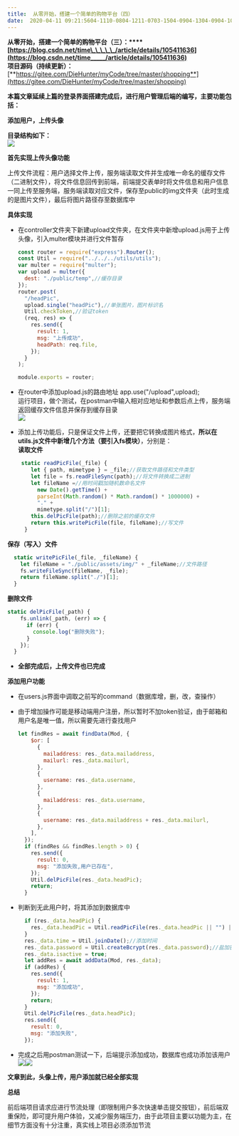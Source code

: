 ```yaml
---
title:  从零开始，搭建一个简单的购物平台（四） 
date:  2020-04-11 09:21:5604-1110-0804-1211-0703-1504-0904-1304-0904-1010-0804-1410-0804-1310-0810-1710-0810-08 
---
```

**从零开始，搭建一个简单的购物平台（三）：****[https://blog.csdn.net/time\_\_\_\_\_/article/details/105411636](https://blog.csdn.net/time_____/article/details/105411636)**  
**项目源码（持续更新）：**[**https://gitee.com/DieHunter/myCode/tree/master/shopping**](https://gitee.com/DieHunter/myCode/tree/master/shopping)

**本篇文章延续上篇的登录界面搭建完成后，进行用户管理后端的编写，主要功能包括：**

**添加用户，上传头像**

**目录结构如下：**  
![](https://img-blog.csdnimg.cn/20200409170131809.png)

**首先实现上传头像功能**

上传文件流程：用户选择文件上传，服务端读取文件并生成唯一命名的缓存文件（二进制文件），将文件信息回传到前端，前端提交表单时将文件信息和用户信息一同上传至服务端，服务端读取对应文件，保存至public的img文件夹（此时生成的是图片文件），最后将图片路径存至数据库中

**具体实现**

* 在controller文件夹下新建upload文件夹，在文件夹中新增upload.js用于上传头像，引入multer模块并进行文件暂存
  ```javascript
  const router = require("express").Router();
  const Util = require("../../../utils/utils");
  var multer = require("multer");
  var upload = multer({
    dest: "./public/temp",//缓存目录
  });
  router.post(
    "/headPic",
    upload.single("headPic"),//单张图片，图片标识名
    Util.checkToken,//验证token
    (req, res) => {
      res.send({
        result: 1,
        msg: "上传成功",
        headPath: req.file,
      });
    }
  );

  module.exports = router;
  ```
* 在router中添加upload.js的路由地址 app.use("/upload",upload);  
  运行项目，做个测试，在postman中输入相对应地址和参数后点上传，服务端返回缓存文件信息并保存到缓存目录  
![](https://img-blog.csdnimg.cn/20200409204528165.gif)
* 添加上传功能后，只是保证文件上传，还要把它转换成图片格式，**所以在utils.js文件中新增几个方法（要引入fs模块）**，分别是：  
**读取文件**

  ```javascript
   static readPicFile(_file) {
      let { path, mimetype } = _file;//获取文件路径和文件类型
      let file = fs.readFileSync(path);//将文件转换成二进制
      let fileName =//用时间戳加随机数命名文件
        new Date().getTime() +
        parseInt(Math.random() * Math.random() * 1000000) +
        "." +
        mimetype.split("/")[1];
      this.delPicFile(path);//删除之前的缓存文件
      return this.writePicFile(file, fileName);//写文件
    }
  ```
**保存（写入）文件**

  ```javascript
    static writePicFile(_file, _fileName) {
      let fileName = "./public/assets/img/" + _fileName;//文件路径
      fs.writeFileSync(fileName, _file);
      return fileName.split("./")[1];
    }
  ```
**删除文件**

  ```javascript
  static delPicFile(_path) {
      fs.unlink(_path, (err) => {
        if (err) {
          console.log("删除失败");
        }
      });
    }
  ```
* **全部完成后，上传文件也已完成**

**添加用户功能**

* 在users.js界面中调取之前写的command（数据库增，删，改，查操作）

* 由于增加操作可能是移动端用户注册，所以暂时不加token验证，由于邮箱和用户名是唯一值，所以需要先进行查找用户
  ```javascript
  let findRes = await findData(Mod, {
      $or: [
        {
          mailaddress: res._data.mailaddress,
          mailurl: res._data.mailurl,
        },
        {
          username: res._data.username,
        },
        {
          mailaddress: res._data.username,
        },
        {
          username: res._data.mailaddress + res._data.mailurl,
        },
      ],
    });
    if (findRes && findRes.length > 0) {
      res.send({
        result: 0,
        msg: "添加失败,用户已存在",
      });
      Util.delPicFile(res._data.headPic);
      return;
    }
  ```

* 判断到无此用户时，将其添加到数据库中
  ```javascript
    if (res._data.headPic) {
      res._data.headPic = Util.readPicFile(res._data.headPic || "") || "";//保存头像
    }
    res._data.time = Util.joinDate();//添加时间
    res._data.password = Util.createBcrypt(res._data.password);//盐加密
    res._data.isactive = true;
    let addRes = await addData(Mod, res._data);
    if (addRes) {
      res.send({
        result: 1,
        msg: "添加成功",
      });
      return;
    }
    Util.delPicFile(res._data.headPic);
    res.send({
      result: 0,
      msg: "添加失败",
    });
  ```
* 完成之后用postman测试一下，后端提示添加成功，数据库也成功添加该用户  
![](https://img-blog.csdnimg.cn/20200409213356560.png?x-oss-processimage/watermark,type_ZmFuZ3poZW5naGVpdGk,shadow_10,text_aHR0cHM6Ly9ibG9nLmNzZG4ubmV0L3RpbWVfX19fXw,size_16,color_FFFFFF,t_70)![](https://img-blog.csdnimg.cn/20200409213437192.png?x-oss-processimage/watermark,type_ZmFuZ3poZW5naGVpdGk,shadow_10,text_aHR0cHM6Ly9ibG9nLmNzZG4ubmV0L3RpbWVfX19fXw,size_16,color_FFFFFF,t_70)

**文章到此，头像上传，用户添加就已经全部实现**

**总结**

前后端项目请求应进行节流处理（即限制用户多次快速单击提交按钮），前后端双重保险，即可提升用户体验，又减少服务端压力，由于此项目主要以功能为主，在细节方面没有十分注重，真实线上项目必须添加节流